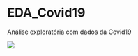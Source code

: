 # EDA_Covid19
 Análise exploratória com dados da Covid19
 
 ![](https://img.shields.io/badge/Status-Em%20Desenvolvimento-yellow)
